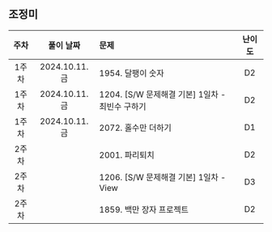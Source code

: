 ## 조정미

| 주차 | 풀이 날짜 | 문제 | 난이도 |
|:---:|:---:|:---|:---:|
| 1주차 | 2024.10.11.금 | 1954. 달팽이 숫자 | D2 |
| 1주차 | 2024.10.11.금 | 1204. [S/W 문제해결 기본] 1일차 - 최빈수 구하기 | D2 |
| 1주차 | 2024.10.11.금 | 2072. 홀수만 더하기 | D1 |
| 2주차 |  | 2001. 파리퇴치 | D2 |
| 2주차 |  | 1206. [S/W 문제해결 기본] 1일차 - View | D3 |
| 2주차 |  | 1859. 백만 장자 프로젝트 | D2 | 